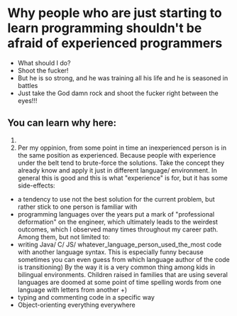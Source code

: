 # Why people who are just starting to learn programming shouldn't be afraid of experienced programmers

- What should I do?
- Shoot the fucker!
- But he is so strong, and he was training all his life and he is seasoned in battles
- Just take the God damn rock and shoot the fucker right between the eyes!!!


## You can learn why here:
1.
2. Per my oppinion, from some point in time an inexperienced person is in the same position as experienced. Because people with experience under the belt tend to brute-force the solutions. Take the concept they already know and apply it just in different language/ environment. In general this is good and this is what "experience" is for, but it has some side-effects:
- a tendency to use not the best solution for the current problem, but rather stick to one person is familiar with
- programming languages over the years put a mark of "professional deformation" on the engineer, which ultimately leads to the weirdest outcomes, which I observed many times throughout my career path. Among them, but not limited to:
- writing Java/ C/ JS/ whatever_language_person_used_the_most code with another language syntax. This is especially funny because sometimes you can even guess from which language author of the code is transitioning) By the way it is a very common thing among kids in bilingual environments. Children raised in families that are using several languages are doomed at some point of time spelling words from one language with letters from another +)
- typing and commenting code  in a specific way
- Object-orienting everything everywhere




